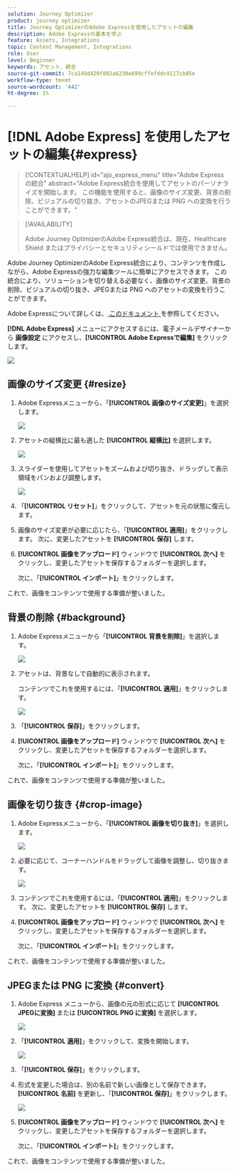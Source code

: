 ```yaml
---
solution: Journey Optimizer
product: journey optimizer
title: Journey OptimizerのAdobe Expressを使用したアセットの編集
description: Adobe Expressの基本を学ぶ
feature: Assets, Integrations
topic: Content Management, Integrations
role: User
level: Beginner
keywords: アセット、統合
source-git-commit: 7ca149d420f802a6230e699cffefddc4117cb85e
workflow-type: tm+mt
source-wordcount: '442'
ht-degree: 1%

---
```


# [!DNL Adobe Express] を使用したアセットの編集{#express}

>[!CONTEXTUALHELP]
>id="ajo_express_menu"
>title="Adobe Express の統合"
>abstract="Adobe Express統合を使用してアセットのパーソナライズを開始します。 この機能を使用すると、画像のサイズ変更、背景の削除、ビジュアルの切り抜き、アセットのJPEGまたは PNG への変換を行うことができます。"

>[!AVAILABILITY]
>
>Adobe Journey OptimizerのAdobe Express統合は、現在、Healthcare Shield またはプライバシーとセキュリティシールドでは使用できません。

Adobe Journey OptimizerのAdobe Express統合により、コンテンツを作成しながら、Adobe Expressの強力な編集ツールに簡単にアクセスできます。 この統合により、ソリューションを切り替える必要なく、画像のサイズ変更、背景の削除、ビジュアルの切り抜き、JPEGまたは PNG へのアセットの変換を行うことができます。

Adobe Expressについて詳しくは、[ このドキュメント ](https://helpx.adobe.com/express/user-guide.html) を参照してください。

**[!DNL Adobe Express]** メニューにアクセスするには、電子メールデザイナーから **画像設定** にアクセスし、**[!UICONTROL Adobe Expressで編集]** をクリックします。

![](assets/express_1.png)

## 画像のサイズ変更 {#resize}

1. Adobe Expressメニューから、「**[!UICONTROL 画像のサイズ変更]**」を選択します。

   ![](assets/express-resize-1.png)

1. アセットの縦横比に最も適した **[!UICONTROL 縦横比]** を選択します。

   ![](assets/express-resize-2.png)

1. スライダーを使用してアセットをズームおよび切り抜き、ドラッグして表示領域をパンおよび調整します。

   ![](assets/express-resize-3.png)

1. 「**[!UICONTROL リセット]**」をクリックして、アセットを元の状態に復元します。

1. 画像のサイズ変更が必要に応じたら、「**[!UICONTROL 適用]**」をクリックします。 次に、変更したアセットを **[!UICONTROL 保存]** します。

1. **[!UICONTROL 画像をアップロード]** ウィンドウで **[!UICONTROL 次へ]** をクリックし、変更したアセットを保存するフォルダーを選択します。

   次に、「**[!UICONTROL インポート]**」をクリックします。

これで、画像をコンテンツで使用する準備が整いました。

## 背景の削除 {#background}

1. Adobe Expressメニューから「**[!UICONTROL 背景を削除]**」を選択します。

   ![](assets/express-background-1.png)

1. アセットは、背景なしで自動的に表示されます。

   コンテンツでこれを使用するには、「**[!UICONTROL 適用]**」をクリックします。

   ![](assets/express-background-2.png)

1. 「**[!UICONTROL 保存]**」をクリックします。

1. **[!UICONTROL 画像をアップロード]** ウィンドウで **[!UICONTROL 次へ]** をクリックし、変更したアセットを保存するフォルダーを選択します。

   次に、「**[!UICONTROL インポート]**」をクリックします。

これで、画像をコンテンツで使用する準備が整いました。

## 画像を切り抜き {#crop-image}

1. Adobe Expressメニューから、「**[!UICONTROL 画像を切り抜き]**」を選択します。

   ![](assets/express-crop-1.png)

1. 必要に応じて、コーナーハンドルをドラッグして画像を調整し、切り抜きます。

   ![](assets/express-crop-2.png)

1. コンテンツでこれを使用するには、「**[!UICONTROL 適用]**」をクリックします。 次に、変更したアセットを **[!UICONTROL 保存]** します。

1. **[!UICONTROL 画像をアップロード]** ウィンドウで **[!UICONTROL 次へ]** をクリックし、変更したアセットを保存するフォルダーを選択します。

   次に、「**[!UICONTROL インポート]**」をクリックします。

これで、画像をコンテンツで使用する準備が整いました。

## JPEGまたは PNG に変換 {#convert}

1. Adobe Express メニューから、画像の元の形式に応じて **[!UICONTROL JPEGに変換]** または **[!UICONTROL PNG に変換]** を選択します。

   ![](assets/express-convert-1.png)

1. 「**[!UICONTROL 適用]**」をクリックして、変換を開始します。

   ![](assets/express-convert-2.png)

1. 「**[!UICONTROL 保存]**」をクリックします。

1. 形式を変更した場合は、別の名前で新しい画像として保存できます。 **[!UICONTROL 名前]** を更新し、「**[!UICONTROL 保存]**」をクリックします。

   ![](assets/express-convert-3.png)

1. **[!UICONTROL 画像をアップロード]** ウィンドウで **[!UICONTROL 次へ]** をクリックし、変更したアセットを保存するフォルダーを選択します。

   次に、「**[!UICONTROL インポート]**」をクリックします。

これで、画像をコンテンツで使用する準備が整いました。
